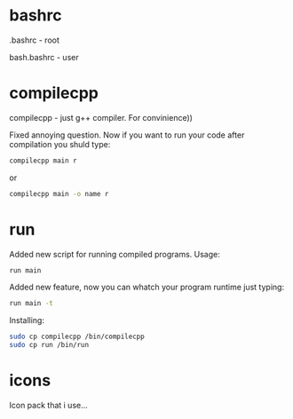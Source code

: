 # bashrc

.bashrc - root


bash.bashrc - user
# compilecpp

compilecpp - just g++ compiler. For convinience))

Fixed annoying question. Now if you want to run your code after compilation you shuld type:

```bash
compilecpp main r
```
or
```bash
compilecpp main -o name r
```
# run
Added new script for running compiled programs.
Usage:
```bash
run main
```
Added new feature, now you can whatch your program runtime just typing:
```bash
run main -t
```

Installing:


```bash
sudo cp compilecpp /bin/compilecpp
sudo cp run /bin/run
```
# icons
Icon pack that i use...

